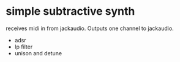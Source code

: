 # simple subtractive synth
receives midi in from jackaudio. Outputs one channel to jackaudio.

* adsr
* lp filter
* unison and detune
